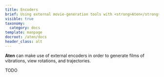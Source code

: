 ```yaml
---
title: Encoders
brief: Using external movie-generation tools with <strong>Aten</strong>
visible: true
taxonomy:
  category: docs
template: manpage
docroot: /aten/docs
header_class: alt
---
```


**Aten** can make use of external encoders in order to generate films of vibrations, view rotations, and trajectories.

TODO

